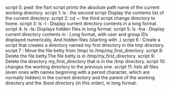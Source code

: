script 0: pwd: the fisrt script prints the absolute path name of the current working directory.
script 1: ls : the second script Display the contents list of the current directory.
script 2: cd ~: the third script change directory to home.
script 3: ls -l : Display current directory contents in a long format.
script 4: ls -la: Displays hidden files in long format.
script 5: ls -lna : Display current directory contents in : Long format, with user and group IDs displayed numerically, And hidden files (starting with .)
script 6 : Create a script that creates a directory named my first directory in the tmp directory.
script 7 : Move the file betty from /tmp/ to /tmp/my_first_directory.
script 8: Delete the file betty.The file betty is in /tmp/my_first_directory.
script 9: Delete the directory my_first_directory that is in the /tmp directory.
script 10: changes the working directory to the previous one.
script 11:  lists all files (even ones with names beginning with a period character, which are normally hidden) in the current directory and the parent of the working directory and the /boot directory (in this order), in long format.


